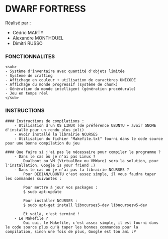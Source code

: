 # **DWARF FORTRESS**
Réalisé par :
- Cédric MARTY
- Alexandre MONTHOUEL
- Dimitri RUSSO

### FONCTIONNALITES
    <sub>
    - Système d'inventaire avec quantité d'objets limitée
    - Système de crafting
    - Affichage en couleur + utilisation de caractères UNICODE
    - Affichage du monde progressif (système de chunk)
    - Génération du monde intelligent (génération procédurale)
    - Jeu en temps réel
    </sub>

### INSTRUCTIONS
    #### Instructions de compilations :
        - Utilisation d'un OS LINUX (de préférence UBUNTU + avoir GNOME d'installé pour un rendu plus joli)
        - Avoir installé la librairie NCURSES
        - Utilisation du fichier "Makefile.txt" fourni dans le code source pour une bonne compilation du jeu

    #### Que faire si j'ai pas le nécessaire pour compiler le programme ?
        - Dans le cas où je n'ai pas Linux ?
            Dualboot ou VM (VirtualBox ou VMWare) sera la solution, pour l'installation, Google is your friend ;)
        - Dans le cas où je n'ai pas la librairie NCURSES ?
            Pour DEBIAN/UBUNTU c'est assez simple, il vous faudra taper les commandes suivantes :
            
            Pour mettre à jour vos packages :
            $ sudo apt-update

            Pour installer NCURSES :
            $ sudo apt-get install libncurses5-dev libncursesw5-dev

            Et voilà, c'est terminé !
        - Le Makefile ?
            Oui oui, le Makefile, c'est assez simple, il est fourni dans le code source plus qu'à taper les bonnes commandes pour la compilation, sinon une fois de plus, Google est ton ami :P



    

